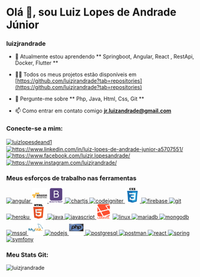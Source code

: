 <h1 align = "left"> Olá 👋, sou Luiz Lopes de Andrade Júnior  </h1>
<h3 align = "left"> luizjrandrade </h3>

- 🌱 Atualmente estou aprendendo ** Springboot, Angular, React , RestApi, Docker, Flutter **

- 👨‍💻 Todos os meus projetos estão disponíveis em [https://github.com/luizjrandrade?tab=repositories](https://github.com/luizjrandrade?tab=repositories)

- 💬 Pergunte-me sobre ** Php, Java, Html, Css, Git **

- 📫 Como entrar em contato comigo **jr.luizandrade@gmail.com**

<h3 align = "left"> Conecte-se a mim: </h3>
<p align = "left">
<a href="https://twitter.com/luizlopesdeand1" target="_blank"> <img align = "center" src ="https://raw.githubusercontent.com/rahuldkjain/github-profile-readme-generator/master/ src/images/icons/Social/twitter.svg "alt ="luizlopesdeand1 "height =" 30 "largura =" 40 "/></a>
<a href="https://linkedin.com/in/https://www.linkedin.com/in/luiz-lopes-de-andrade-junior-a5707551/" target="blank"> <img align ="center" src = "https://raw.githubusercontent.com/rahuldkjain/github-profile-readme-generator/master/src/images/icons/Social/linked-in-alt.svg" alt = "https://www.linkedin.com/in/luiz-lopes-de-andrade-junior-a5707551/ "height =" 30 "width =" 40 "/> </a>
<a href ="https://fb.com/https://www.facebook.com/luizjr.lopesandrade/ "target =" blank "> <img align =" center "src ="https://raw.githubusercontent.com/rahuldkjain/github-profile-readme-generator/master/src/images/icons/Social/facebook.svg "alt =" https://www.facebook.com/luizjr.lopesandrade/ "height =" 30 "largura ="40 "/> </a>
<a href="https://instagram.com/https://www.instagram.com/luizjrandrade/" target="blank"> <img align = "center" src = "https://raw.githubusercontent.com/rahuldkjain/github-profile-readme-generator/master/src/images/icons/Social/instagram.svg "alt =" https://www.instagram.com/luizjrandrade/ "height="30" largura="40"/> </a>
</p>

<h3 align =" left ">Meus esforços de trabalho nas ferramentas</h3>
<p align = "left"> 
    <a href="https://angular.io" target="_blank" rel="noreferrer"> 
    <img src ="https://angular.io/assets/images/logos /angular/angular.svg "alt =" angular " width ="40 "height ="40"/> </a> 
    <a href ="https://aws.amazon.com "target ="_ blank "rel = "noreferrer"> <img src = "https://raw.githubusercontent.com/devicons/devicon/master/icons/amazonwebservices/amazonwebservices-original-wordmark.svg" alt = "aws" width = "40" height = " 40 "/> </a> 
    <a href="https://getbootstrap.com" target="_blank" rel="noreferrer"> <img src ="https://raw.githubusercontent.com/devicons/devicon/master/icons/bootstrap/bootstrap-plain-wordmark.svg "alt =" bootstrap "width =" 40 "height =" 40 "/> </a> 
    <a href ="https: //www.chartjs.org "target ="_ blank "rel =" noreferrer "> <img src="https://www.chartjs.org/media/logo-title.svg "alt =" chartjs "width =" 40 "height =" 40 "/> </a> 
    <a href="https://codeigniter.com" target="_blank" rel="noreferrer"> <img src ="https://cdn.worldvectorlogo. com / logos / codeigniter.svg "alt =" codeigniter "width =" 40 "height =" 40 "/> </a> 
    <a href ="https://www.w3schools.com/css/ "target = "_ blank" rel = "noreferrer"> <img src="https://raw.githubusercontent.com/devicons/devicon/master/icons/css3/css3-original-wordmark.svg" alt = "css3" largura = "40" height = "40" /> </a> 
    <a href="https://firebase.google.com/" target="_blank" rel="noreferrer"> <img src="https://www.vectorlogo.zone/logos/firebase/firebase-icon.svg "alt =" firebase "width =" 40 "height =" 40 "/> </a> 
    <a href ="https://git-scm .com / "target ="_ blank "rel =" noreferrer "> <img src="https://www.vectorlogo.zone/logos/git-scm/git-scm-icon.svg "alt =" git "largura = "40" altura = "40 "/> </a> 
    <a href="https://heroku.com" target="_blank" rel="noreferrer"> <img src ="https://www.vectorlogo.zone/logos/heroku /heroku-icon.svg "alt =" heroku "width =" 40 "height =" 40 "/> </a> 
    <a href ="https://www.w3.org/html/ "target =" _ em branco "rel =" noreferrer "> <img src ="https://raw.githubusercontent.com/devicons/devicon/master/icons/html5/html5-original-wordmark.svg "alt =" html5 "width =" 40 " height = "40" /> </a> 
    <a href="https://www.java.com" target="_blank" rel="noreferrer"> <img src = "https: //raw.githubusercontent.com / devicons / devicon / master / icons / java / java-original.svg "alt =" java "width =" 40 "height =" 40 "/> </a> 
    <a href ="https://desenvolvedor.mozilla.org/en-US/docs/Web/JavaScript "target =" _ blank "rel =" noreferrer "> <img src =" https://raw.githubusercontent.com/devicons/devicon/master/icons/javascript/ javascript-original.svg "alt =" javascript "width =" 40 "height =" 40 "/> </a> 
    <a href ="https://laravel.com/ "target ="_ blank "rel =" noreferrer "> <img src =" https://raw.githubusercontent.com/devicons/devicon/master/icons/laravel/laravel-plain-wordmark.svg "alt =" laravel "width =" 40 "height =" 40 " /></a> 
    <a href="https://www.linux.org/" target="_blank" rel="noreferrer"> <img src = "https://raw.githubusercontent.com/devicons/devicon/ master / icons / linux / linux-original.svg "alt =" linux "width =" 40 "height =" 40 "/> </a> 
    <a href ="https://mariadb.org/ "target ="_blank "rel =" noreferrer "> <img src =" https://www.vectorlogo.zone/logos/mariadb/mariadb-icon.svg "alt =" mariadb "width =" 40 "height =" 40 "/> </a> <a href="https://www.mongodb.com/" target="_blank" rel="noreferrer"> <img src = "https: //raw.githubusercontent.com / devicons / devicon / master / icons / mongodb / mongodb-original-wordmark.svg "alt =" mongodb "width =" 40 "height =" 40 "/> </a> 
    <a href ="https://www.microsoft.com/en-us/sql-server "target =" _ blank "rel =" noreferrer "> <img src =" https://www.svgrepo.com/show/303229/microsoft-sql-server- logo.svg "alt ="mssql "width =" 40 "height =" 40 "/> </a> <a href =" https://www.mysql.com/ "target =" _ blank "rel =" noreferrer "> <img src =" https://raw.githubusercontent.com/devicons/devicon/master/icons/mysql/mysql-original-wordmark.svg "alt =" mysql "width =" 40 "height =" 40 " /> </a>
    <a href="https://nodejs.org" target="_blank" rel="noreferrer"> <img src = "https://raw.githubusercontent.com/devicons/devicon/master/icons/nodejs/nodejs -original-wordmark.svg "alt =" nodejs "width =" 40 "height =" 40 "/> </a> <a href =" https://www.php.net "target =" _ blank "rel = "noreferrer"> <img src = "https://raw.githubusercontent.com/devicons/devicon/master/icons/php/php-original.svg" alt = "php" width = "40" height = "40" /> </a> 
    <a href="https://www.postgresql.org" target="_blank" rel="noreferrer"> <img src = "https: //raw.githubusercontent.com / devicons / devicon / master / icons / postgresql / postgresql-original-wordmark.svg "alt =" postgresql "width =" 40 "height =" 40 "/> </a> 
    <a href ="https: // postman.com "target =" _ blank "rel =" noreferrer "> <img src =" https://www.vectorlogo.zone/logos/getpostman/getpostman-icon.svg "alt =" postman "width =" 40 " height = "40" /> </a> <a href="https://reactjs.org/" target="_blank" rel="noreferrer"> <img src = "https://raw.githubusercontent.com /devicons/devicon/master/icons/react/react-original-wordmark.svg "alt =" react "width =" 40 "height =" 40 "/> </a> 
    <a href = "https://spring.io/" target = "_ blank" rel = "noreferrer"> <img src = "https://www.vectorlogo.zone/logos/springio/springio-icon.svg" alt = "spring" width = "40" height = "40" /> </a> <a href="https://symfony.com" target="_blank" rel="noreferrer"> <img src = "https : //symfony.com/logos/symfony_black_03.svg "alt =" symfony "width =" 40 "height =" 40 "/> </a>  
</p>

<h3 align = "left"> Meu Stats Git: </h3>
<p><img align = "left" src = "https://github-readme-stats.vercel.app/api?username=luizjrandrade&show_icons=true&locale=en" alt = "luizjrandrade" /> </p>

